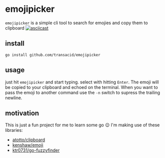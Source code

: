 # emojipicker
`emojipicker` is a simple cli tool to search for emojies and copy them to clipboard
[![asciicast](https://asciinema.org/a/opK9uatC93Ul05OQBJZyjpLA0.png)](https://asciinema.org/a/opK9uatC93Ul05OQBJZyjpLA0)
## install
```
go install github.com/transacid/emojipicker
```
## usage
just hit `emojipicker` and start typing. select with hitting `Enter`. The emoji will be copied to your clipboard and echoed on the terminal. When you want to pass the emoji to another command use the `-n` switch to supress the trailing newline.

## motivation
This is just a fun project for me to learn some go :wink:
I'm making use of these libraries:
* 	[atotto/clipboard](https://github.com/atotto/clipboard)
*	[kenshaw/emoji](https://github.com/kenshaw/emoji)
*	[ktr0731/go-fuzzyfinder](https://github.com/ktr0731/go-fuzzyfinder)